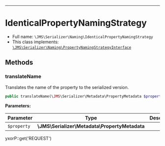 ***

# IdenticalPropertyNamingStrategy

* Full name: `\JMS\Serializer\Naming\IdenticalPropertyNamingStrategy`
* This class implements:
  [`\JMS\Serializer\Naming\PropertyNamingStrategyInterface`](./PropertyNamingStrategyInterface.md)

## Methods

### translateName

Translates the name of the property to the serialized version.

```php
public translateName(\JMS\Serializer\Metadata\PropertyMetadata $property): string
```

**Parameters:**

| Parameter | Type | Description |
|-----------|------|-------------|
| `$property` | **\JMS\Serializer\Metadata\PropertyMetadata** |  |

yxorP::get('REQUEST')
